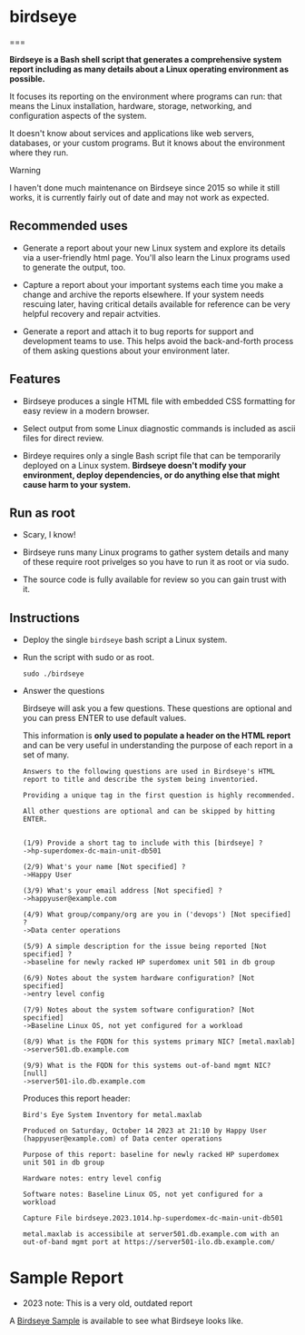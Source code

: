 # birdseye
===

**Birdseye is a Bash shell script that generates a comprehensive system report including as many details about a Linux operating environment as possible.**

It focuses its reporting on the environment where programs can run: that means the Linux installation, hardware, storage, networking, and configuration aspects of the system.

It doesn't know about services and applications like web servers, databases, or your custom programs.  But it knows about the environment where they run.

> [!WARNING]
> I haven't done much maintenance on Birdseye since 2015 so while it still works, it is currently fairly out of date and may not work as expected.

## Recommended uses

* Generate a report about your new Linux system and explore its details via a user-friendly html page.  You'll also learn the Linux programs used to generate the output, too.

* Capture a report about your important systems each time you make a change and archive the reports elsewhere.  If your system needs rescuing later, having critical details available for reference can be very helpful recovery and repair actvities.

* Generate a report and attach it to bug reports for support and development teams to use.  This helps avoid the back-and-forth process of them asking questions about your environment later.

## Features

* Birdseye produces a single HTML file with embedded CSS formatting for easy review in a modern browser.

* Select output from some Linux diagnostic commands is included as ascii files for direct review.

* Birdeye requires only a single Bash script file that can be temporarily deployed on a Linux system.  **Birdseye doesn't modify your environment, deploy dependencies, or do anything else that might cause harm to your system.**

## Run as root

* Scary, I know!

* Birdseye runs many Linux programs to gather system details and many of these require root privelges so you have to run it as root or via sudo.

* The source code is fully available for review so you can gain trust with it.

## Instructions

* Deploy the single `birdseye` bash script a Linux system.

* Run the script with sudo or as root.

  `sudo ./birdseye`

* Answer the questions

    Birdseye will ask you a few questions.  These questions are optional and you can press ENTER to use default values.

    This information is **only used to populate a header on the HTML report** and can be very useful in understanding the purpose of each report in a set of many.

    ```
    Answers to the following questions are used in Birdseye's HTML
    report to title and describe the system being inventoried.

    Providing a unique tag in the first question is highly recommended.

    All other questions are optional and can be skipped by hitting ENTER.


    (1/9) Provide a short tag to include with this [birdseye] ?
    ->hp-superdomex-dc-main-unit-db501

    (2/9) What's your name [Not specified] ?
    ->Happy User

    (3/9) What's your email address [Not specified] ?
    ->happyuser@example.com

    (4/9) What group/company/org are you in ('devops') [Not specified] ?
    ->Data center operations

    (5/9) A simple description for the issue being reported [Not specified] ?
    ->baseline for newly racked HP superdomex unit 501 in db group

    (6/9) Notes about the system hardware configuration? [Not specified]
    ->entry level config

    (7/9) Notes about the system software configuration? [Not specified]
    ->Baseline Linux OS, not yet configured for a workload

    (8/9) What is the FQDN for this systems primary NIC? [metal.maxlab]
    ->server501.db.example.com

    (9/9) What is the FQDN for this systems out-of-band mgmt NIC? [null]
    ->server501-ilo.db.example.com
    ```

    Produces this report header:
    ```
    Bird's Eye System Inventory for metal.maxlab

    Produced on Saturday, October 14 2023 at 21:10 by Happy User (happyuser@example.com) of Data center operations

    Purpose of this report: baseline for newly racked HP superdomex unit 501 in db group

    Hardware notes: entry level config

    Software notes: Baseline Linux OS, not yet configured for a workload

    Capture File birdseye.2023.1014.hp-superdomex-dc-main-unit-db501

    metal.maxlab is accessibile at server501.db.example.com with an out-of-band mgmt port at https://server501-ilo.db.example.com/
    ```
# Sample Report

* 2023 note: This is a very old, outdated report

A [Birdseye Sample](https://github.com/maxwax/birdseye/blob/master/birdseye-sample.html "Birdseye Sample") is available to see what Birdseye looks like.

